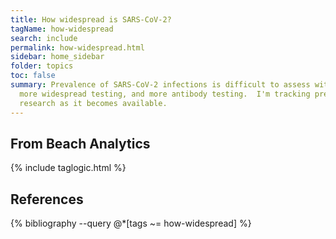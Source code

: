 ```yaml
---
title: How widespread is SARS-CoV-2?
tagName: how-widespread
search: include
permalink: how-widespread.html
sidebar: home_sidebar
folder: topics
toc: false
summary: Prevalence of SARS-CoV-2 infections is difficult to assess without
  more widespread testing, and more antibody testing.  I'm tracking preliminary
  research as it becomes available.
---
```


## From Beach Analytics

{% include taglogic.html %}

<h2>References</h2>

{% bibliography --query @*[tags ~= how-widespread] %}
